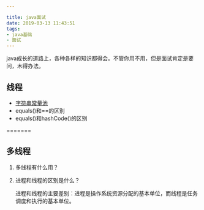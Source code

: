 ```yaml
---

title: java面试
date: 2019-03-13 11:43:51
tags:
- java基础 
- 面试
---
```



java成长的道路上，各种各样的知识都得会。不管你用不用，但是面试肯定是要问，木得办法。



## 线程



- [字符串常量池](https://work4j.github.io/2018/06/14/java%E6%8A%80%E6%9C%AF%E6%A0%88/%E5%AD%97%E7%AC%A6%E4%B8%B2%E5%B8%B8%E9%87%8F%E6%B1%A0/)
- equals()和==的区别
- equals()和hashCode()的区别

=======
## 多线程

1. 多线程有什么用？

2. 进程和线程的区别是什么？

   进程和线程的主要差别：进程是操作系统资源分配的基本单位，而线程是任务调度和执行的基本单位。

